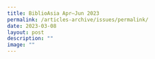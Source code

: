 ```yaml
---
title: BiblioAsia Apr–Jun 2023
permalink: /articles-archive/issues/permalink/
date: 2023-03-08
layout: post
description: ""
image: ""
---
```


